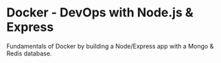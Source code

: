# Docker - DevOps with Node.js & Express

Fundamentals of Docker by building a Node/Express app with a Mongo & Redis database.